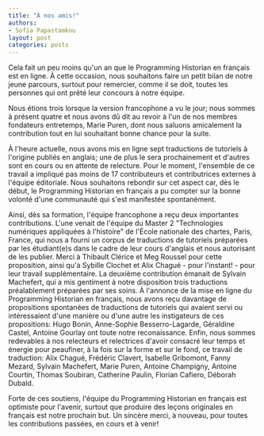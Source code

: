 ```yaml
---
title: "À nos amis!"
authors:
- Sofia Papastamkou
layout: post
categories: posts
---
```



Cela fait un peu moins qu'un an que le Programming Historian en français est en ligne. À cette occasion, nous souhaitons faire un petit bilan de notre jeune parcours, surtout pour remercier, comme il se doit, toutes les personnes qui ont prêté leur concours à notre équipe. 

Nous étions trois lorsque la version francophone a vu le jour; nous sommes à présent quatre et nous avons dû dit au revoir à l'un de nos membres fondateurs entretemps, Marie Puren, dont nous saluons amicalement la contribution tout en lui souhaitant bonne chance pour la suite.

À l'heure actuelle, nous avons mis en ligne sept traductions de tutoriels à l'origine publiés en anglais; une de plus le sera prochainement et d'autres sont en cours ou en attente de relecture. Pour le moment, l'ensemble de ce travail a impliqué pas moins de 17 contributeurs et contributrices externes à l'équipe éditoriale. Nous souhaitons rebondir sur cet aspect car, dès le début, le Programming Historian en français a pu compter sur la bonne volonté d'une communauté qui s'est manifestée spontanément. 

Ainsi, dès sa formation, l'équipe francophone a reçu deux importantes contributions. L'une venait de l'équipe du Master 2 "Technologies numériques appliquées à l'histoire" de l'École nationale des chartes, Paris, France, qui nous a fourni un corpus de traductions de tutoriels préparées par les étudiant(e)s dans le cadre de leur cours d'anglais et nous autorisant de les publier. Merci à Thibault Clérice et Meg Roussel pour cette proposition, ainsi qu'à Sybille Clochet et Alix Chagué - pour l'instant! - pour leur travail supplémentaire. La deuxième contribution émanait de Sylvain Machefert, qui a mis gentiment à notre disposition trois traductions préalablement préparées par ses soins. À l'annonce de la mise en ligne du Programming Historian en français, nous avons reçu davantage de propositions spontanées de traductions de tutoriels qui avaient servi ou intéressaient d'une manière ou d'une autre les instigateurs de ces propositions: Hugo Bonin, Anne-Sophie Besserro-Lagarde, Géraldine Castel, Antoine Gourlay ont toute notre reconaissance. Enfin, nous sommes redevables à nos relecteurs et relectrices d'avoir consacré leur temps et énergie pour peaufiner, à la fois sur la forme et sur le fond, ce travail de traduction: Alix Chagué, Frédéric Clavert, Isabelle Gribomont, Fanny Mezard, Sylvain Machefert, Marie Puren, Antoine Champigny, Antoine Courtin, Thomas Soubiran, Catherine Paulin, Florian Cafiero, Déborah Dubald. 

Forte de ces soutiens, l'équipe du Programming Historian en français est optimiste pour l'avenir, surtout que produire des leçons originales en français est notre prochain but. Un sincère merci, à nouveau, pour toutes les contributions passées, en cours et à venir!  